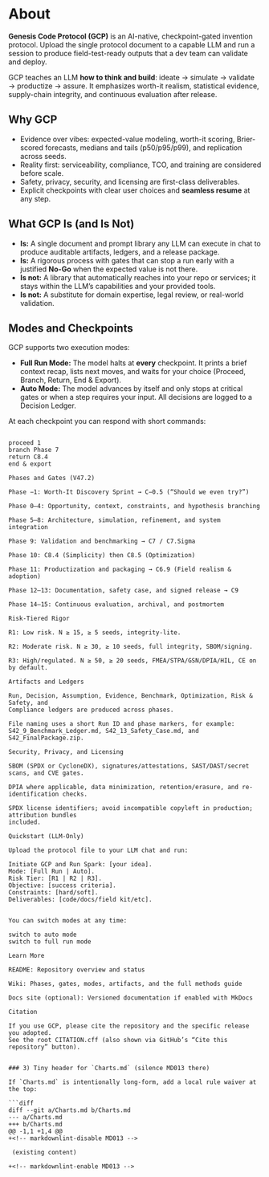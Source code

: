 # About

**Genesis Code Protocol (GCP)** is an AI-native, checkpoint-gated invention protocol.
Upload the single protocol document to a capable LLM and run a session to produce
field-test-ready outputs that a dev team can validate and deploy.

GCP teaches an LLM **how to think and build**: ideate → simulate → validate → productize
→ assure. It emphasizes worth-it realism, statistical evidence, supply-chain integrity,
and continuous evaluation after release.

## Why GCP

- Evidence over vibes: expected-value modeling, worth-it scoring, Brier-scored forecasts,
  medians and tails (p50/p95/p99), and replication across seeds.
- Reality first: serviceability, compliance, TCO, and training are considered before scale.
- Safety, privacy, security, and licensing are first-class deliverables.
- Explicit checkpoints with clear user choices and **seamless resume** at any step.

## What GCP Is (and Is Not)

- **Is:** A single document and prompt library any LLM can execute in chat to produce
  auditable artifacts, ledgers, and a release package.
- **Is:** A rigorous process with gates that can stop a run early with a justified **No-Go**
  when the expected value is not there.
- **Is not:** A library that automatically reaches into your repo or services; it stays
  within the LLM’s capabilities and your provided tools.
- **Is not:** A substitute for domain expertise, legal review, or real-world validation.

## Modes and Checkpoints

GCP supports two execution modes:

- **Full Run Mode:** The model halts at **every** checkpoint. It prints a brief context
  recap, lists next moves, and waits for your choice (Proceed, Branch, Return, End & Export).
- **Auto Mode:** The model advances by itself and only stops at critical gates or when a step
  requires your input. All decisions are logged to a Decision Ledger.

At each checkpoint you can respond with short commands:

```text

proceed 1
branch Phase 7
return C8.4
end & export

Phases and Gates (V47.2)

Phase −1: Worth-It Discovery Sprint → C−0.5 (“Should we even try?”)

Phase 0–4: Opportunity, context, constraints, and hypothesis branching

Phase 5–8: Architecture, simulation, refinement, and system integration

Phase 9: Validation and benchmarking → C7 / C7.Sigma

Phase 10: C8.4 (Simplicity) then C8.5 (Optimization)

Phase 11: Productization and packaging → C6.9 (Field realism & adoption)

Phase 12–13: Documentation, safety case, and signed release → C9

Phase 14–15: Continuous evaluation, archival, and postmortem

Risk-Tiered Rigor

R1: Low risk. N ≥ 15, ≥ 5 seeds, integrity-lite.

R2: Moderate risk. N ≥ 30, ≥ 10 seeds, full integrity, SBOM/signing.

R3: High/regulated. N ≥ 50, ≥ 20 seeds, FMEA/STPA/GSN/DPIA/HIL, CE on by default.

Artifacts and Ledgers

Run, Decision, Assumption, Evidence, Benchmark, Optimization, Risk & Safety, and
Compliance ledgers are produced across phases.

File naming uses a short Run ID and phase markers, for example:
S42_9_Benchmark_Ledger.md, S42_13_Safety_Case.md, and S42_FinalPackage.zip.

Security, Privacy, and Licensing

SBOM (SPDX or CycloneDX), signatures/attestations, SAST/DAST/secret scans, and CVE gates.

DPIA where applicable, data minimization, retention/erasure, and re-identification checks.

SPDX license identifiers; avoid incompatible copyleft in production; attribution bundles
included.

Quickstart (LLM-Only)

Upload the protocol file to your LLM chat and run:

Initiate GCP and Run Spark: [your idea].
Mode: [Full Run | Auto].
Risk Tier: [R1 | R2 | R3].
Objective: [success criteria].
Constraints: [hard/soft].
Deliverables: [code/docs/field kit/etc].


You can switch modes at any time:

switch to auto mode
switch to full run mode

Learn More

README: Repository overview and status

Wiki: Phases, gates, modes, artifacts, and the full methods guide

Docs site (optional): Versioned documentation if enabled with MkDocs

Citation

If you use GCP, please cite the repository and the specific release you adopted.
See the root CITATION.cff (also shown via GitHub’s “Cite this repository” button).


### 3) Tiny header for `Charts.md` (silence MD013 there)

If `Charts.md` is intentionally long-form, add a local rule waiver at the top:

```diff
diff --git a/Charts.md b/Charts.md
--- a/Charts.md
+++ b/Charts.md
@@ -1,1 +1,4 @@
+<!-- markdownlint-disable MD013 -->

 (existing content)

+<!-- markdownlint-enable MD013 -->

